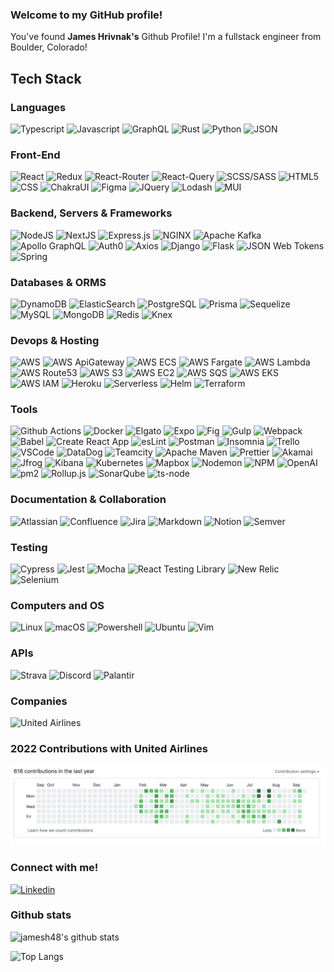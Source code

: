 ### Welcome to my GitHub profile!

<p>
  You've found <strong>James Hrivnak's</strong> Github Profile! I'm a fullstack engineer from Boulder, Colorado!
</p>

## Tech Stack


### Languages

<p>
  <img alt="Typescript" src="https://img.shields.io/badge/typescript-%23007ACC.svg?style=for-the-badge&logo=typescript&logoColor=white"/> 
  
  <img alt="Javascript" src="https://img.shields.io/badge/JavaScript-F7DF1E?logo=JavaScript&logoColor=black&style=for-the-badge" />
  
  <img alt="GraphQL" src="https://img.shields.io/badge/-GraphQL-E10098?style=for-the-badge&logo=graphql&logoColor=white" />
  
  <img alt="Rust" src="https://img.shields.io/badge/rust-%23000000.svg?style=for-the-badge&logo=rust&logoColor=white"/>
  
  <img alt="Python" src="https://img.shields.io/badge/python-3670A0?style=for-the-badge&logo=python&logoColor=ffdd54" />

  <img alt="JSON" src="https://img.shields.io/badge/JSON-000?logo=json&logoColor=fff&style=for-the-badge" />
</p>

### Front-End

<p>
  <img alt="React" src="https://img.shields.io/badge/React-61DAFB?logo=react&logoColor=black&style=for-the-badge" />

  <img alt="Redux" src="https://img.shields.io/badge/redux-%23593d88.svg?style=for-the-badge&logo=redux&logoColor=white"/>

  <img alt="React-Router" src="https://img.shields.io/badge/React_Router-CA4245?style=for-the-badge&logo=react-router&logoColor=white" />

  <img alt="React-Query" src="https://img.shields.io/badge/-React%20Query-FF4154?style=for-the-badge&logo=react%20query&logoColor=white"/>
  
  <img alt="SCSS/SASS" src="https://img.shields.io/badge/SASS-hotpink.svg?style=for-the-badge&logo=SASS&logoColor=white"/>
  
  <img alt="HTML5" src="https://img.shields.io/badge/html5-%23E34F26.svg?style=for-the-badge&logo=html5&logoColor=white" />

  <img alt="CSS" src="https://img.shields.io/badge/CSS-1572B6?logo=css3&logoColor=white&style=for-the-badge" />

  <img alt="ChakraUI" src="https://img.shields.io/badge/Chakra%20UI-319795?logo=chakraui&logoColor=fff&style=for-the-badge" />

  <img alt="Figma" src="https://img.shields.io/badge/Figma-F24E1E?logo=figma&logoColor=fff&style=for-the-badge" />

  <img alt="JQuery" src="https://img.shields.io/badge/jQuery-0769AD?logo=jquery&logoColor=fff&style=for-the-badge" />

  <img alt="Lodash" src="https://img.shields.io/badge/Lodash-3492FF?logo=lodash&logoColor=fff&style=for-the-badge" />

  <img alt="MUI" src="https://img.shields.io/badge/MUI-007FFF?logo=mui&logoColor=fff&style=for-the-badge" />
</p>

### Backend, Servers & Frameworks

<p>
  <img alt="NodeJS" src="https://img.shields.io/badge/NodeJS-088A51?logo=Node.js&logoColor=white&style=for-the-badge" />

  <img alt="NextJS" src="https://img.shields.io/badge/Next-black?style=for-the-badge&logo=next.js&logoColor=white" />
  
  <img alt="Express.js" src="https://img.shields.io/badge/express.js-%23404d59.svg?style=for-the-badge&logo=express&logoColor=%2361DAFB"/>
  
  <img alt="NGINX" src="https://img.shields.io/badge/nginx-%23009639.svg?style=for-the-badge&logo=nginx&logoColor=white" />

  <img alt="Apache Kafka" src="https://img.shields.io/badge/Apache%20Kafka-231F20?logo=apachekafka&logoColor=fff&style=for-the-badge" />

  <img alt="Apollo GraphQL" src="https://img.shields.io/badge/Apollo%20GraphQL-311C87?logo=apollographql&logoColor=fff&style=for-the-badge" />

  <img alt="Auth0" src="https://img.shields.io/badge/Auth0-EB5424?logo=auth0&logoColor=fff&style=for-the-badge"/>

  <img alt="Axios" src="https://img.shields.io/badge/Axios-5A29E4?logo=axios&logoColor=fff&style=for-the-badge"/>

  <img alt="Django" src="https://img.shields.io/badge/Django-092E20?logo=django&logoColor=fff&style=for-the-badge" />

  <img alt="Flask" src="https://img.shields.io/badge/Flask-000?logo=flask&logoColor=fff&style=for-the-badge" />

  <img alt="JSON Web Tokens" src="https://img.shields.io/badge/JSON%20Web%20Tokens-000?logo=jsonwebtokens&logoColor=fff&style=for-the-badge" />

  <img alt="Spring" src="https://img.shields.io/badge/Spring-6DB33F?logo=spring&logoColor=fff&style=for-the-badge" />
</p>


### Databases & ORMS

<p>
  <img alt="DynamoDB" src="https://img.shields.io/badge/Amazon%20DynamoDB-4053D6?style=for-the-badge&logo=Amazon%20DynamoDB&logoColor=white" />

  <img alt="ElasticSearch" src="https://img.shields.io/badge/Elasticsearch-005571?logo=elasticsearch&logoColor=fff&style=for-the-badge" />
  
  <img alt="PostgreSQL" src="https://img.shields.io/badge/PostgreSQL-336791?logo=postgresql&logoColor=white&style=for-the-badge" />

  <img alt="Prisma" src="https://img.shields.io/badge/Prisma-3982CE?style=for-the-badge&logo=Prisma&logoColor=white" />
  
  <img alt="Sequelize" src="https://img.shields.io/badge/Sequelize-52B0E7?style=for-the-badge&logo=Sequelize&logoColor=white"/>
  
  <img alt="MySQL" src="https://img.shields.io/badge/mysql-%2300f.svg?style=for-the-badge&logo=mysql&logoColor=white"/>
  
  <img alt="MongoDB" src="https://img.shields.io/badge/MongoDB-47A248?logo=mongodb&logoColor=white&style=for-the-badge" />
  
  <img alt="Redis" src="https://img.shields.io/badge/redis-%23DD0031.svg?style=for-the-badge&logo=redis&logoColor=white" />

  <img alt="Knex" src="https://img.shields.io/badge/Knex.js-D26B38?logo=knexdotjs&logoColor=fff&style=for-the-badge" />
</p>

### Devops & Hosting
<p>
  <img alt="AWS" src="https://img.shields.io/badge/AWS-%23FF9900.svg?style=for-the-badge&logo=amazon-aws&logoColor=white"/>

  <img alt="AWS ApiGateway" src="https://img.shields.io/badge/Amazon%20API%20Gateway-FF4F8B?logo=amazonapigateway&logoColor=fff&style=for-the-badge" />
  
  <img alt="AWS ECS" src="https://img.shields.io/badge/Amazon%20ECS-F90?logo=amazonecs&logoColor=fff&style=for-the-badge"/>

  <img alt="AWS Fargate" src="https://img.shields.io/badge/AWS%20Fargate-F90?logo=awsfargate&logoColor=fff&style=for-the-badge" />

  <img alt="AWS Lambda" src="https://img.shields.io/badge/AWS%20Lambda-F90?logo=awslambda&logoColor=fff&style=for-the-badge" />

  <img alt="AWS Route53" src="https://img.shields.io/badge/Amazon%20Route%2053-8C4FFF?logo=amazonroute53&logoColor=fff&style=for-the-badge" />
  
  <img alt="AWS S3" src="https://img.shields.io/badge/Amazon%20S3-569A31?logo=amazons3&logoColor=fff&style=for-the-badge"/>

  <img alt="AWS EC2" src="https://img.shields.io/badge/Amazon%20EC2-F90?logo=amazonec2&logoColor=fff&style=for-the-badge"/>

  <img alt="AWS SQS" src="https://img.shields.io/badge/Amazon%20SQS-FF4F8B?logo=amazonsqs&logoColor=fff&style=for-the-badge" />
  
  <img alt="AWS EKS" src="https://img.shields.io/badge/Amazon%20EKS-F90?logo=amazoneks&logoColor=fff&style=for-the-badge" />

  <img alt="AWS IAM" src="https://img.shields.io/badge/Amazon%20Identity%20Access%20Management-DD344C?logo=amazoniam&logoColor=fff&style=for-the-badge" />

  <img alt="Heroku" src="https://img.shields.io/badge/Heroku-430098?logo=heroku&logoColor=fff&style=for-the-badge" />

  <img alt="Serverless" src="https://img.shields.io/badge/Serverless-FD5750?logo=serverless&logoColor=fff&style=for-the-badge" />

  <img alt="Helm" src="https://img.shields.io/badge/Helm-0F1689?logo=helm&logoColor=fff&style=for-the-badge" />

  <img alt="Terraform" src="https://img.shields.io/badge/Terraform-844FBA?logo=terraform&logoColor=fff&style=for-the-badge" />
</p>


### Tools
<p>  
  <img alt="Github Actions" src="https://img.shields.io/badge/GitHub%20Actions-2088FF?logo=githubactions&logoColor=fff&style=for-the-badge" />

  <img alt="Docker" src="https://img.shields.io/badge/docker-%230db7ed.svg?style=for-the-badge&logo=docker&logoColor=white"/>

  <img alt="Elgato" src="https://img.shields.io/badge/Elgato-101010?logo=elgato&logoColor=fff&style=for-the-badge" />

  <img alt="Expo" src="https://img.shields.io/badge/Expo-000020?logo=expo&logoColor=fff&style=for-the-badge" />

  <img alt="Fig" src="https://img.shields.io/badge/Fig-000?logo=fig&logoColor=fff&style=for-the-badge" />
  
  <img alt="Gulp" src="https://img.shields.io/badge/GULP-%23CF4647.svg?style=for-the-badge&logo=gulp&logoColor=white"/>
  
  <img alt="Webpack" src="https://img.shields.io/badge/webpack-%238DD6F9.svg?style=for-the-badge&logo=webpack&logoColor=black"/>
  
  <img alt="Babel" src="https://img.shields.io/badge/Babel-F9DC3e?style=for-the-badge&logo=babel&logoColor=black"/>

  <img alt="Create React App" src="https://img.shields.io/badge/Create%20React%20App-09D3AC?logo=createreactapp&logoColor=fff&style=for-the-badge"/>
  
  <img alt="esLint" src="https://img.shields.io/badge/ESLint-4B3263?style=for-the-badge&logo=eslint&logoColor=white"/>
  
  <img alt="Postman" src="https://img.shields.io/badge/Postman-FF6C37?style=for-the-badge&logo=postman&logoColor=white"/>

  <img alt="Insomnia" src="https://img.shields.io/badge/Insomnia-4000BF?logo=insomnia&logoColor=fff&style=for-the-badge" />
  
  <img alt="Trello" src="https://img.shields.io/badge/Trello-%23026AA7.svg?style=for-the-badge&logo=Trello&logoColor=white"/>
  
  <img alt="VSCode" src="https://img.shields.io/badge/Visual%20Studio%20Code-0078d7.svg?style=for-the-badge&logo=visual-studio-code&logoColor=white"/>
  
  <img alt="DataDog" src="https://img.shields.io/badge/datadog-%23632CA6.svg?style=for-the-badge&logo=datadog&logoColor=white"/>

  <img alt="Teamcity" src="https://img.shields.io/badge/TeamCity-000?logo=teamcity&logoColor=fff&style=for-the-badge" />

  <img alt="Apache Maven" src="https://img.shields.io/badge/Apache%20Maven-C71A36?logo=apachemaven&logoColor=fff&style=for-the-badge" />

  <img alt="Prettier" src="https://img.shields.io/badge/Prettier-F7B93E?logo=prettier&logoColor=fff&style=for-the-badge" />

  <img alt="Akamai" src="https://img.shields.io/badge/Akamai-0096D6?logo=akamai&logoColor=fff&style=for-the-badge" />

  <img alt="Jfrog" src="https://img.shields.io/badge/JFrog-40BE46?logo=jfrog&logoColor=fff&style=for-the-badge" />

  <img alt="Kibana" src="https://img.shields.io/badge/Kibana-005571?logo=kibana&logoColor=fff&style=for-the-badge" />

  <img alt="Kubernetes" src="https://img.shields.io/badge/Kubernetes-326CE5?logo=kubernetes&logoColor=fff&style=for-the-badge" />

  <img alt="Mapbox" src="https://img.shields.io/badge/Mapbox-000?logo=mapbox&logoColor=fff&style=for-the-badge"/>

  <img alt="Nodemon" src="https://img.shields.io/badge/Nodemon-76D04B?logo=nodemon&logoColor=fff&style=for-the-badge" />

  <img alt="NPM" src="https://img.shields.io/badge/npm-CB3837?logo=npm&logoColor=fff&style=for-the-badge" />

  <img alt="OpenAI" src="https://img.shields.io/badge/OpenAI-412991?logo=openai&logoColor=fff&style=for-the-badge" />

  <img alt="pm2" src="https://img.shields.io/badge/PM2-2B037A?logo=pm2&logoColor=fff&style=for-the-badge" />

  <img alt="Rollup.js" src="https://img.shields.io/badge/rollup.js-EC4A3F?logo=rollupdotjs&logoColor=fff&style=for-the-badge" />

  <img alt="SonarQube" src="https://img.shields.io/badge/SonarQube-4E9BCD?logo=sonarqube&logoColor=fff&style=for-the-badge" />

  <img alt="ts-node" src="https://img.shields.io/badge/ts--node-3178C6?logo=tsnode&logoColor=fff&style=for-the-badge" />
  
</p>

### Documentation & Collaboration

<p>
  <img alt="Atlassian" src="https://img.shields.io/badge/Atlassian-0052CC?logo=atlassian&logoColor=fff&style=for-the-badge" />

  <img alt="Confluence" src="https://img.shields.io/badge/Confluence-172B4D?logo=confluence&logoColor=fff&style=for-the-badge" />

  <img alt="Jira" src="https://img.shields.io/badge/Jira-0052CC?logo=jira&logoColor=fff&style=for-the-badge" />

  <img alt="Markdown" src="https://img.shields.io/badge/Markdown-000?logo=markdown&logoColor=fff&style=for-the-badge" />

  <img alt="Notion" src="https://img.shields.io/badge/Notion-000?logo=notion&logoColor=fff&style=for-the-badge" />

  <img alt="Semver" src="https://img.shields.io/badge/SemVer-3F4551?logo=semver&logoColor=fff&style=for-the-badge" />
</p>

### Testing
<p>
  <img alt="Cypress" src="https://img.shields.io/badge/Cypress-69D3A7?logo=cypress&logoColor=fff&style=for-the-badge" />
  
  <img alt="Jest" src="https://img.shields.io/badge/-jest-%23C21325?style=for-the-badge&logo=jest&logoColor=white"/>
    
  <img alt="Mocha" src="https://img.shields.io/badge/-mocha-%238D6748?style=for-the-badge&logo=mocha&logoColor=white"/>
  
  <img alt="React Testing Library" src="https://img.shields.io/badge/-TestingLibrary-%23E33332?style=for-the-badge&logo=testing-library&logoColor=white"/>

  <img alt="New Relic" src="https://img.shields.io/badge/New%20Relic-1CE783?logo=newrelic&logoColor=000&style=for-the-badge" />

  <img alt="Selenium" src="https://img.shields.io/badge/Selenium-43B02A?logo=selenium&logoColor=fff&style=for-the-badge" />
</p>

### Computers and OS
<p>
  <img alt="Linux" src="https://img.shields.io/badge/Linux-FCC624?logo=linux&logoColor=000&style=for-the-badge" />

  <img alt="macOS" src="https://img.shields.io/badge/macOS-000?logo=macos&logoColor=fff&style=for-the-badge" />

  <img alt="Powershell" src="https://img.shields.io/badge/PowerShell-5391FE?logo=powershell&logoColor=fff&style=for-the-badge" />

  <img alt="Ubuntu" src="https://img.shields.io/badge/Ubuntu-E95420?logo=ubuntu&logoColor=fff&style=for-the-badge" />

  <img alt="Vim" src="https://img.shields.io/badge/Vim-019733?logo=vim&logoColor=fff&style=for-the-badge" />
</p>

### APIs
<p>
  <img alt="Strava" src="https://img.shields.io/badge/Strava-FC4C02?logo=strava&logoColor=fff&style=for-the-badge" />

  <img alt="Discord" src="https://img.shields.io/badge/Discord-5865F2?logo=discord&logoColor=fff&style=for-the-badge"/>

  <img alt="Palantir" src="https://img.shields.io/badge/Palantir-101113?logo=palantir&logoColor=fff&style=for-the-badge" />
</p>

### Companies
<p>
  <img alt="United Airlines" src="https://img.shields.io/badge/United%20Airlines-024?logo=unitedairlines&logoColor=fff&style=for-the-badge" />
</p>

### 2022 Contributions with United Airlines
![2022 Contributions](2022contributionsunitedairlines.png)

### Connect with me!

<p>
  <a target="_blank" href="https://www.linkedin.com/in/james-hrivnak/">
    <img alt="Linkedin" src="https://img.shields.io/badge/linkedin-0077B5?logo=linkedin&logoColor=white&style=for-the-badge" />
  </a>
</p>

### Github stats

![jamesh48's github stats](https://github-readme-stats.vercel.app/api?username=jamesh48&count_private=true&show_icons=true&theme=tokyonight&hide=stars)

![Top Langs](https://github-readme-stats.vercel.app/api/top-langs/?username=jamesh48&theme=tokyonight&layout=compact)
